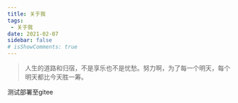 ```yaml
---
title: 关于我
tags:
 - 关于我
date: 2021-02-07
sidebar: false
# isShowComments: true
---
```

> 人生的道路和归宿，不是享乐也不是忧愁。努力啊，为了每一个明天，每个明天都比今天胜一筹。
 

 测试部署至gitee